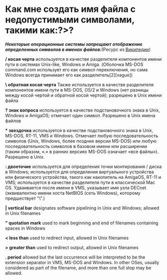 # Как мне создать имя файла с недопустимыми символами, такими как:?>?

**_Некоторые операционные системы запрещают отображение определенных символов в именах файлов:_**(Ресурс из [Википедии](http://en.wikipedia.org/wiki/Filename))

**/ косая черта** используется в качестве разделителя компонентов имени пути в системах Unix-like, Windows и Amiga. (Оболочка MS-DOS command.com использует его как символ переключения, но сама Windows всегда принимает его как разделитель\[2\]\[vague\])

**\\ обратная косая черта** Также используется в качестве разделителя компонентов имени пути в MS-DOS, OS/2 и Windows (нет разницы между косой чертой и обратной косой чертой); разрешено в Unix имени файла

**? знак вопроса** используется в качестве подстановочного знака в Unix, Windows и AmigaOS; отмечает один символ. Разрешено в Unix имена файлов

**\* звездочка** используется в качестве подстановочного знака в Unix, MS-DOS, RT-11, VMS и Windows. Отмечает любую последовательность символов (Unix, Windows, более поздние версии MS-DOS) или любую последовательность символов в базовом имени или расширении (таким образом, «.» в ранних версиях MS-DOS означает «все файлы»). Разрешено в Unix.

**: двоеточие** используется для определения точки монтирования / диска в Windows; используется для определения виртуального устройства или физического устройства, такого как накопитель на AmigaOS, RT-11 и VMS; используется в качестве разделителя пути в классической Mac OS. Удваивается после имени в VMS, указывает имя узла DECnet (эквивалентно имени хоста NetBIOS (сеть Windows), которому предшествует "\\".)

**| vertical bar** designates software pipelining in Unix and Windows; allowed in Unix filenames

**" quotation mark** used to mark beginning and end of filenames containing spaces in Windows

**< less than** used to redirect input, allowed in Unix filenames

**\> greater than** used to redirect output, allowed in Unix filenames

**. period** allowed but the last occurrence will be interpreted to be the extension separator in VMS, MS-DOS and Windows. In other OSes, usually considered as part of the filename, and more than one full stop may be allowed.